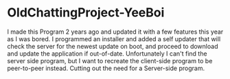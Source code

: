 # OldChattingProject-YeeBoi
I made this Program 2 years ago and updated it with a few features this year as I was bored. I programmed an installer and added a self updater that will check the server for the newest update on boot, and proceed to download and update the application if out-of-date. Unfortunately I can't find the server side program, but I want to recreate the client-side program to be peer-to-peer instead. Cutting out the need for a Server-side program.
